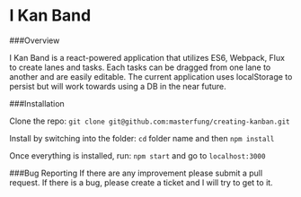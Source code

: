 I Kan Band
=======

###Overview

I Kan Band is a react-powered application that utilizes ES6, Webpack, Flux
to create lanes and tasks. Each tasks can be dragged from one lane to another
and are easily editable. The current application uses localStorage to persist
but will work towards using a DB in the near future.


###Installation

Clone the repo:
`git clone git@github.com:masterfung/creating-kanban.git`

Install by switching into the folder:
`cd` folder name and then `npm install`

Once everything is installed, run:
`npm start` and go to `localhost:3000`

###Bug Reporting
If there are any improvement please submit a pull request. If there is a bug, please create a ticket and I will try to get to it.
